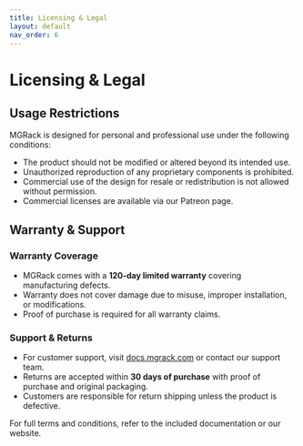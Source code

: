 ```yaml
---
title: Licensing & Legal
layout: default
nav_order: 6
---
```


# Licensing & Legal

## Usage Restrictions
MGRack is designed for personal and professional use under the following conditions:
- The product should not be modified or altered beyond its intended use.
- Unauthorized reproduction of any proprietary components is prohibited.
- Commercial use of the design for resale or redistribution is not allowed without permission.
- Commercial licenses are available via our Patreon page.

## Warranty & Support
### Warranty Coverage
- MGRack comes with a **120-day limited warranty** covering manufacturing defects.
- Warranty does not cover damage due to misuse, improper installation, or modifications.
- Proof of purchase is required for all warranty claims.

### Support & Returns
- For customer support, visit [docs.mgrack.com](home.md) or contact our support team.
- Returns are accepted within **30 days of purchase** with proof of purchase and original packaging.
- Customers are responsible for return shipping unless the product is defective.

For full terms and conditions, refer to the included documentation or our website.